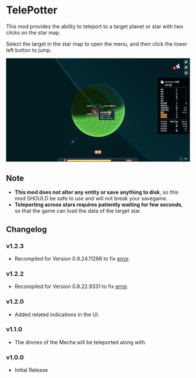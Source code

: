 # TelePotter

This mod provides the ability to teleport to a target planet or star with two clicks on the star map.

Select the target in the star map to open the menu, and then click the lower left button to jump.

![guide](.\guide.jpg)


## Note

- **This mod does not alter any entity or save anything to disk**, so this mod SHOULD be safe to use and will not break your savegame.  
- **Teleporting across stars requires patiently waiting for few seconds**, so that the game can load the data of the target star.


## Changelog

### v1.2.3

-   Recompiled for Version 0.9.24.11286 to fix [error](https://github.com/Emphasia/DSP-Mods/issues/6).

### v1.2.2

-   Recompiled for Version 0.8.22.9331 to fix [error](https://github.com/Emphasia/DSP-Mods/issues/3).

### v1.2.0

-   Added related indications in the UI.

### v1.1.0

-   The drones of the Mecha will be teleported along with.

### v1.0.0

-   Initial Release
